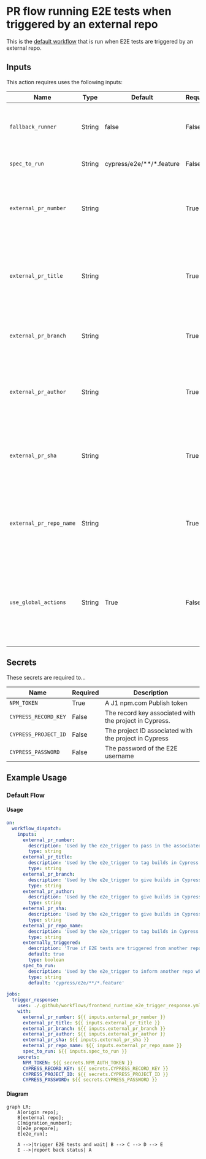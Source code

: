 # PR flow running E2E tests when triggered by an external repo

This is the [default workflow](../../frontend_runtime_application_pr.yml) that is run when E2E tests are triggered by an external repo.

## Inputs

This action requires uses the following inputs:

| Name                        | Type    | Default                      | Required  | Description                                                                            |
| --------------------------- | ------- | ---------------------------- | --------- | -------------------------------------------------------------------------------------- |
| `fallback_runner`           | String  | false                        | False      | If true will leverage ubuntu-latest, otherwise will fall back to the J1 in-house runner
| `spec_to_run`               | String  | cypress/e2e/**/*.feature     | False      | Used to determine which test to run
| `external_pr_number`        | String  |                              | True      | Used by the e2e_trigger to pass in the PR number associated with the PR that triggered the flow
| `external_pr_title`         | String  |                              | True      | Used by the e2e_trigger to give builds in Cypress the correct title associated with the PR that triggered the flow
| `external_pr_branch`        | String  |                              | True      | Used by the e2e_trigger to give builds in Cypress the correct branch name
| `external_pr_author`        | String  |                              | True      | Used by the e2e_trigger to give builds in Cypress the correct author name associated with the owner of the PR
| `external_pr_sha`           | String  |                              | True      | Used by the e2e_trigger to pass in the PR number associated with the PR that triggered the flow
| `external_pr_repo_name`     | String  |                              | True      | Used by the e2e_trigger to tag builds in Cypress with the appropriate repo name associated with the repo that triggered the flow
| `use_global_actions`        | String  | True                         | False      | Will leverage composite actions from the jupiterone/.github repo. If false, will look for the actions to exist locally which is useful for testing these actions locally.
                                                                           
## Secrets

These secrets are required to...

| Name                        | Required  | Description                               |
| --------------------------- | --------- | ----------------------------------------- |
| `NPM_TOKEN`                 | True      | A J1 npm.com Publish token
| `CYPRESS_RECORD_KEY`        | False     | The record key associated with the project in Cypress.
| `CYPRESS_PROJECT_ID`        | False     | The project ID associated with the project in Cypress
| `CYPRESS_PASSWORD`          | False     | The password of the E2E username

## Example Usage

### Default Flow

#### Usage

```yaml
on:
  workflow_dispatch:
    inputs:
      external_pr_number:
        description: 'Used by the e2e_trigger to pass in the associated PR number (used to run test against the correct magic url)'
        type: string
      external_pr_title:
        description: 'Used by the e2e_trigger to tag builds in Cypress with the appropriate tag name (used to associate a PR with a test run)'
        type: string
      external_pr_branch:
        description: 'Used by the e2e_trigger to give builds in Cypress the correct branch name'
        type: string
      external_pr_author:
        description: 'Used by the e2e_trigger to give builds in Cypress the correct author name associated with the owner of the PR'
        type: string
      external_pr_sha:
        description: 'Used by the e2e_trigger to give builds in Cypress the correct SHA associated with the PR that triggered the flow'
        type: string
      external_pr_repo_name:
        description: 'Used by the e2e_trigger to tag builds in Cypress with the appropriate repo name (used to associate a repo with a test run)'
        type: string
      externally_triggered:
        description: 'True if E2E tests are triggered from another repo'
        default: true
        type: boolean
      spec_to_run:
        description: 'Used by the e2e_trigger to inform another repo which test to run'
        type: string
        default: 'cypress/e2e/**/*.feature'
        
jobs:
  trigger_response:
    uses: ./.github/workflows/frontend_runtime_e2e_trigger_response.yml
    with:
      external_pr_number: ${{ inputs.external_pr_number }}
      external_pr_title: ${{ inputs.external_pr_title }}
      external_pr_branch: ${{ inputs.external_pr_branch }}
      external_pr_author: ${{ inputs.external_pr_author }}
      external_pr_sha: ${{ inputs.external_pr_sha }}
      external_pr_repo_name: ${{ inputs.external_pr_repo_name }}
      spec_to_run: ${{ inputs.spec_to_run }}
    secrets:
      NPM_TOKEN: ${{ secrets.NPM_AUTH_TOKEN }}
      CYPRESS_RECORD_KEY: ${{ secrets.CYPRESS_RECORD_KEY }}
      CYPRESS_PROJECT_ID: ${{ secrets.CYPRESS_PROJECT_ID }}
      CYPRESS_PASSWORD: ${{ secrets.CYPRESS_PASSWORD }}
```

#### Diagram

```mermaid
graph LR;
    A[origin repo];
    B[external repo];
    C[migration_number];
    D[e2e_prepare];
    E[e2e_run];

    A -->|trigger E2E tests and wait| B --> C --> D --> E
    E -->|report back status| A
```
